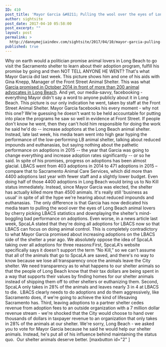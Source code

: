 ```yaml
---
ID: 410
post_title: 'Mayor Garcia &#8211; Pulling the wool over the eyes of Long Beach&#8217;s animal loving community &#8211; AGAIN'
author: sightsite
post_date: 2017-04-10 05:58:00
post_excerpt: ""
layout: post
permalink: >
  http://dannymejiaindev.com/sightsite/2017/04/10/mayor-garcia-pulling-the-wool-over-the-eyes-of-long-beachs-animal-loving-community-again/
published: true
---
```

Why on earth would a politician promise animal lovers in Long Beach to go visit the Sacramento shelter to learn about their adoption program, fulfill his promise by going and then NOT TELL ANYONE HE WENT? That's what Mayor Garcia did last week. This picture shows him and one of his aids with Gina Knepp, Manager of the Front Street Animal Shelter. This was what [Garcia promised in October 2014 in front of more than 200 animal advocates in Long Beach][1]. And yet, our media-savvy, facebooking -everything Mayor didn't say a word to anyone publicly about it in Long Beach. This picture is our only indication he went, taken by staff at the Front Street Animal Shelter. Mayor Garcia facebooks his every moment - why not this one? We're guessing he doesn't want to be held accountable for putting into place the programs he saw so well in evidence at Front Street. If people don't know he went, then they can't hold him responsible for doing the work he said he'd do -- increase adoptions at the Long Beach animal shelter. Instead, late last week, his media team went into high gear hyping the performance of the low-performing LB animal shelter, talking about reduced impounds and euthanasias, but saying nothing about the pathetic performance on adoptions in 2015 -- the year that Garcia was going to change everything and increase adoption rates significantly -- or so he said. In spite of his promises, progress on adoptions has been almost glacial. LBACS went from 403 adoptions in 2014 to 471 adoptions in 2015 – compare that to Sacramento Animal Care Services, which did more than 4400 adoptions last year with fewer staff and a slightly lower budget. Even doing half of those 4400 adoptions in Long Beach would bring us to No Kill status immediately. Instead, since Mayor Garcia was elected, the shelter has actually killed more than 4500 animals. It's really still 'business as usual' in spite of all the hype we're hearing about reduced impounds and euthanasias.  The only difference is that Garcia has now dedicated his media team to pulling the wool over the eyes of Long Beach animal lovers by cherry picking LBACS statistics and downplaying the shelter's mind-boggling bad performance on adoptions. Even worse, in a news article last week, SpcaLA stated that they're doing all adoptions for LBACS now so that LBACS can focus on doing animal control. This is completely contradictory to what Mayor Garcia promised about increasing adoptions on the LBACS side of the shelter a year ago. We absolutely oppose the idea of SpcaLA taking over all adoptions for three reasons:First, SpcaLA's website specifically says it doesn't support the term “No Kill,” so we can't assume that all of the animals that go to SpcaLA are saved, and there's no way to know because we lose all transparency once the animals leave the City shelter. We need transparency as to what happens to our shelter animals so that the people of Long Beach know that their tax dollars are being spent in a way that supports their values by finding homes for our shelter animals instead of shipping them off to other shelters or euthanizing them. Second, SpcaLA only takes in 28% of the animals and leaves nearly 3 in 4 at LBACS to die.  LBACS clearly needs to do adoptions and do them aggressively, like Sacramento does, if we're going to achieve the kind of lifesaving Sacramento has. Third, leaving adoptions to a partner shelter cedes revenue from adoption fees to an outside organization with a 7 million dollar revenue stream - we're shocked that the City would choose to hand over thousands of dollars in taxpayer revenue to an organization that only takes in 28% of the animals at our shelter. We're sorry, Long Beach - we asked you to vote for Mayor Garcia because he said he would help our shelter animals. Instead, he's put all of his influence behind maintaining the status quo.  Our shelter animals deserve better. [maxbutton id="2" ]

 [1]: http://www.lbreport.com/news/oct14/nokill2.htm